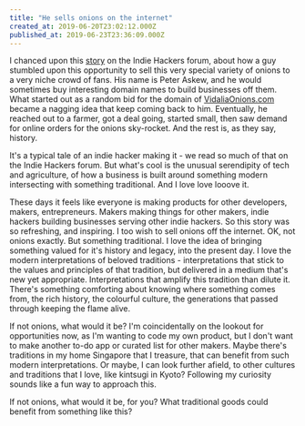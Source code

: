 ```yaml
---
title: "He sells onions on the internet"
created_at: 2019-06-20T23:02:12.000Z
published_at: 2019-06-23T23:36:09.000Z
---
```

I chanced upon this [story](https://www.deepsouthventures.com/i-sell-onions-on-the-internet/) on the Indie Hackers forum, about how a guy stumbled upon this opportunity to sell this very special variety of onions to a very niche crowd of fans. His name is Peter Askew, and he would sometimes buy interesting domain names to build businesses off them. What started out as a random bid for the domain of [VidaliaOnions.com](https://www.vidaliaonions.com/) became a nagging idea that keep coming back to him. Eventually, he reached out to a farmer, got a deal going, started small, then saw demand for online orders for the onions sky-rocket. And the rest is, as they say, history.

  

It's a typical tale of an indie hacker making it - we read so much of that on the Indie Hackers forum. But what's cool is the unusual serendipity of tech and agriculture, of how a business is built around something modern intersecting with something traditional. And I love love looove it. 

  

These days it feels like everyone is making products for other developers, makers, entrepreneurs. Makers making things for other makers, indie hackers building businesses serving other indie hackers. So this story was so refreshing, and inspiring. I too wish to sell onions off the internet. OK, not onions exactly. But something traditional. I love the idea of bringing something valued for it's history and legacy, into the present day. I love the modern interpretations of beloved traditions - interpretations that stick to the values and principles of that tradition, but delivered in a medium that's new yet appropriate. Interpretations that amplify this tradition than dilute it. There's something comforting about knowing where something comes from, the rich history, the colourful culture, the generations that passed through keeping the flame alive.

  

If not onions, what would it be? I'm coincidentally on the lookout for opportunities now, as I'm wanting to code my own product, but I don't want to make another to-do app or curated list for other makers. Maybe there's traditions in my home Singapore that I treasure, that can benefit from such modern interpretations. Or maybe, I can look further afield, to other cultures and traditions that I love, like kintsugi in Kyoto? Following my curiosity sounds like a fun way to approach this.

  

If not onions, what would it be, for you? What traditional goods could benefit from something like this?
